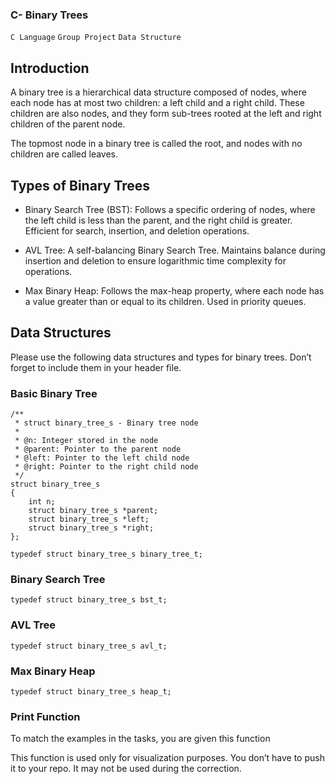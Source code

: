### C- Binary Trees


`C Language`
`Group Project`
`Data Structure`

## Introduction
A binary tree is a hierarchical data structure composed of nodes, where each node has at most two children: a left child and a right child. These children are also nodes, and they form sub-trees rooted at the left and right children of the parent node.

The topmost node in a binary tree is called the root, and nodes with no children are called leaves.

## Types of Binary Trees
* Binary Search Tree (BST):
Follows a specific ordering of nodes, where the left child is less than the parent, and the right child is greater. Efficient for search, insertion, and deletion operations.

* AVL Tree:
A self-balancing Binary Search Tree. Maintains balance during insertion and deletion to ensure logarithmic time complexity for operations.

* Max Binary Heap:
Follows the max-heap property, where each node has a value greater than or equal to its children. Used in priority queues.

## Data Structures
Please use the following data structures and types for binary trees. Don’t forget to include them in your header file.

### Basic Binary Tree

```
/**
 * struct binary_tree_s - Binary tree node
 *
 * @n: Integer stored in the node
 * @parent: Pointer to the parent node
 * @left: Pointer to the left child node
 * @right: Pointer to the right child node
 */
struct binary_tree_s
{
    int n;
    struct binary_tree_s *parent;
    struct binary_tree_s *left;
    struct binary_tree_s *right;
};

typedef struct binary_tree_s binary_tree_t;
```

### Binary Search Tree
`typedef struct binary_tree_s bst_t;`

### AVL Tree
`typedef struct binary_tree_s avl_t;`

### Max Binary Heap
`typedef struct binary_tree_s heap_t;`


### Print Function
To match the examples in the tasks, you are given this function

This function is used only for visualization purposes. You don’t have to push it to your repo. It may not be used during the correction.

